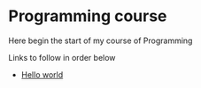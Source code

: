 <h1> Programming course </h1>
<p> Here begin the start of my course of Programming </p> 
<p>Links to follow in order below</p>
<ul>
 <li>
   <a href="./Languages/C/pages/01/first_program_hello_world/README.md">Hello world</a>
 </li> 
</ul 
